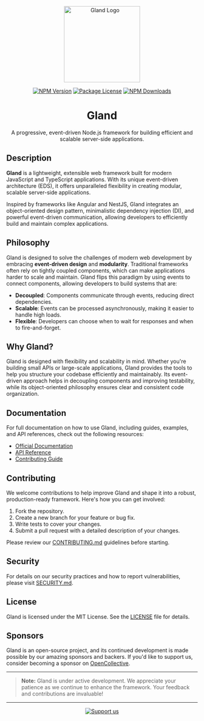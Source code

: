 <p align="center">
  <a href="#" target="blank"><img src="https://github.com/medishen/gland/blob/main/docs/logo.svg" width="200" alt="Gland Logo" /></a>
</p>

<p align="center">
  <a href="https://npmjs.com/package/@gland/core" target="_blank"><img src="https://img.shields.io/npm/v/@gland/core.svg" alt="NPM Version" /></a>
  <a href="https://npmjs.com/package/@gland/core" target="_blank"><img src="https://img.shields.io/npm/l/@gland/core.svg" alt="Package License" /></a>
  <a href="https://npmjs.com/package/@gland/core" target="_blank"><img src="https://img.shields.io/npm/dm/@gland/core.svg" alt="NPM Downloads" /></a>
</p>

<h1 align="center">Gland</h1>

<p align="center">A progressive, event-driven Node.js framework for building efficient and scalable server-side applications.</p>

## Description

**Gland** is a lightweight, extensible web framework built for modern JavaScript and TypeScript applications. With its unique event-driven architecture (EDS), it offers unparalleled flexibility in creating modular, scalable server-side applications.

Inspired by frameworks like Angular and NestJS, Gland integrates an object-oriented design pattern, minimalistic dependency injection (DI), and powerful event-driven communication, allowing developers to efficiently build and maintain complex applications.

## Philosophy

Gland is designed to solve the challenges of modern web development by embracing **event-driven design** and **modularity**. Traditional frameworks often rely on tightly coupled components, which can make applications harder to scale and maintain. Gland flips this paradigm by using events to connect components, allowing developers to build systems that are:

- **Decoupled**: Components communicate through events, reducing direct dependencies.
- **Scalable**: Events can be processed asynchronously, making it easier to handle high loads.
- **Flexible**: Developers can choose when to wait for responses and when to fire-and-forget.

## Why Gland?

Gland is designed with flexibility and scalability in mind. Whether you're building small APIs or large-scale applications, Gland provides the tools to help you structure your codebase efficiently and maintainably. Its event-driven approach helps in decoupling components and improving testability, while its object-oriented philosophy ensures clear and consistent code organization.

## Documentation

For full documentation on how to use Gland, including guides, examples, and API references, check out the following resources:

- [Official Documentation](#)
- [API Reference](#/api)
- [Contributing Guide](https://github.com/medishen/gland/blob/main/docs/CONTRIBUTING.md)

## Contributing

We welcome contributions to help improve Gland and shape it into a robust, production-ready framework. Here's how you can get involved:

1. Fork the repository.
2. Create a new branch for your feature or bug fix.
3. Write tests to cover your changes.
4. Submit a pull request with a detailed description of your changes.

Please review our [CONTRIBUTING.md](https://github.com/medishen/gland/blob/main/docs/CONTRIBUTING.md) guidelines before starting.

## Security

For details on our security practices and how to report vulnerabilities, please visit [SECURITY.md](https://github.com/medishen/gland/blob/main/docs/SECURITY).

## License

Gland is licensed under the MIT License. See the [LICENSE](https://github.com/medishen/gland/blob/main/LICENSE) file for details.

## Sponsors

Gland is an open-source project, and its continued development is made possible by our amazing sponsors and backers. If you'd like to support us, consider becoming a sponsor on [OpenCollective](https://opencollective.com/gland).

---

> **Note:** Gland is under active development. We appreciate your patience as we continue to enhance the framework. Your feedback and contributions are invaluable!

---

<p align="center">
  <a href="https://opencollective.com/gland/sponsor" target="_blank"><img src="https://img.shields.io/badge/Support%20us-Open%20Collective-41B883.svg" alt="Support us"></a>
</p>
